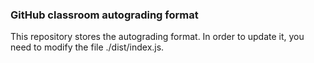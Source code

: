 ### GitHub classroom autograding format

This repository stores the autograding format. In order to update it, you need to modify the file ./dist/index.js.


